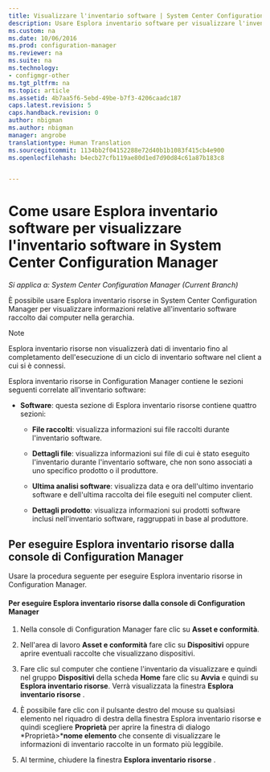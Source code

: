 ```yaml
---
title: Visualizzare l'inventario software | System Center Configuration Manager
description: Usare Esplora inventario software per visualizzare l'inventario software in System Center Configuration Manager.
ms.custom: na
ms.date: 10/06/2016
ms.prod: configuration-manager
ms.reviewer: na
ms.suite: na
ms.technology:
- configmgr-other
ms.tgt_pltfrm: na
ms.topic: article
ms.assetid: 4b7aa5f6-5ebd-49be-b7f3-4206caadc187
caps.latest.revision: 5
caps.handback.revision: 0
author: nbigman
ms.author: nbigman
manager: angrobe
translationtype: Human Translation
ms.sourcegitcommit: 1134bb2f04152288e72d40b1b1083f415cb4e900
ms.openlocfilehash: b4ecb27cfb119ae80d1ed7d90d84c61a87b183c8


---
```

# <a name="how-to-use-resource-explorer-to-view-software-inventory-in-system-center-configuration-manager"></a>Come usare Esplora inventario software per visualizzare l'inventario software in System Center Configuration Manager

*Si applica a: System Center Configuration Manager (Current Branch)*

È possibile usare Esplora inventario risorse in System Center Configuration Manager per visualizzare informazioni relative all'inventario software raccolto dai computer nella gerarchia.  

> [!NOTE]  
>  Esplora inventario risorse non visualizzerà dati di inventario fino al completamento dell'esecuzione di un ciclo di inventario software nel client a cui si è connessi.  

 Esplora inventario risorse in Configuration Manager contiene le sezioni seguenti correlate all'inventario software:  

-   **Software**: questa sezione di Esplora inventario risorse contiene quattro sezioni:  

    -   **File raccolti**: visualizza informazioni sui file raccolti durante l'inventario software.  

    -   **Dettagli file**: visualizza informazioni sui file di cui è stato eseguito l'inventario durante l'inventario software, che non sono associati a uno specifico prodotto o il produttore.  

    -   **Ultima analisi software**: visualizza data e ora dell'ultimo inventario software e dell'ultima raccolta dei file eseguiti nel computer client.  

    -   **Dettagli prodotto**: visualizza informazioni sui prodotti software inclusi nell'inventario software, raggruppati in base al produttore.  

## <a name="to-run-resource-explorer-from-the-configuration-manager-console"></a>Per eseguire Esplora inventario risorse dalla console di Configuration Manager  
 Usare la procedura seguente per eseguire Esplora inventario risorse in Configuration Manager.  

#### <a name="to-run-resource-explorer-from-the-configuration-manager-console"></a>Per eseguire Esplora inventario risorse dalla console di Configuration Manager  

1.  Nella console di Configuration Manager fare clic su **Asset e conformità**.  

2.  Nell'area di lavoro **Asset e conformità** fare clic su **Dispositivi** oppure aprire eventuali raccolte che visualizzano dispositivi.  

3.  Fare clic sul computer che contiene l'inventario da visualizzare e quindi nel gruppo **Dispositivi** della scheda **Home** fare clic su **Avvia** e quindi su **Esplora inventario risorse**. Verrà visualizzata la finestra **Esplora inventario risorse** .  

4.  È possibile fare clic con il pulsante destro del mouse su qualsiasi elemento nel riquadro di destra della finestra Esplora inventario risorse e quindi scegliere **Proprietà** per aprire la finestra di dialogo *Proprietà\>***nome elemento** che consente di visualizzare le informazioni di inventario raccolte in un formato più leggibile.  

5.  Al termine, chiudere la finestra **Esplora inventario risorse** .  



<!--HONumber=Nov16_HO1-->


